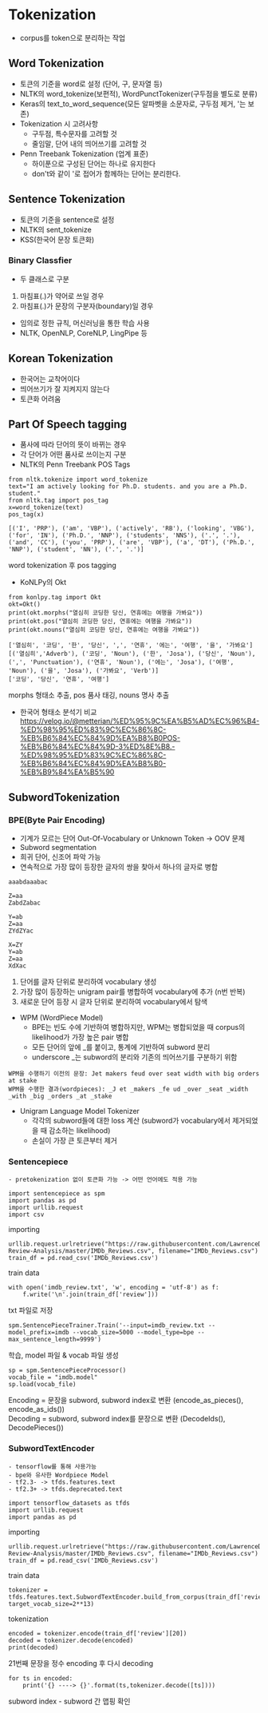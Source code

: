 # Tokenization
- corpus를 token으로 분리하는 작업
## Word Tokenization
- 토큰의 기준을 word로 설정 (단어, 구, 문자열 등)
- NLTK의 word_tokenize(보편적), WordPunctTokenizer(구두점을 별도로 분류)
- Keras의 text_to_word_sequence(모든 알파벳을 소문자로, 구두점 제거, '는 보존)
- Tokenization 시 고려사항
    - 구두점, 특수문자를 고려할 것
    - 줄임말, 단어 내의 띄어쓰기를 고려할 것
- Penn Treebank Tokenization (업계 표준)
    - 하이푼으로 구성된 단어는 하나로 유지한다
    - don't와 같이 '로 접어가 함께하는 단어는 분리한다. 
## Sentence Tokenization
- 토큰의 기준을 sentence로 설정
- NLTK의 sent_tokenize
- KSS(한국어 문장 토큰화)
### Binary Classfier
- 두 클래스로 구분
1. 마침표(.)가 약어로 쓰일 경우
2. 마침표(.)가 문장의 구분자(boundary)일 경우
- 임의로 정한 규칙, 머신러닝을 통한 학습 사용
- NLTK, OpenNLP, CoreNLP, LingPipe 등
## Korean Tokenization
- 한국어는 교착어이다
- 띄어쓰기가 잘 지켜지지 않는다
- 토큰화 어려움
## Part Of Speech tagging
- 품사에 따라 단어의 뜻이 바뀌는 경우
- 각 단어가 어떤 품사로 쓰이는지 구분
- NLTK의 Penn Treebank POS Tags
```
from nltk.tokenize import word_tokenize
text="I am actively looking for Ph.D. students. and you are a Ph.D. student."
from nltk.tag import pos_tag
x=word_tokenize(text)
pos_tag(x)
```
```
[('I', 'PRP'), ('am', 'VBP'), ('actively', 'RB'), ('looking', 'VBG'), ('for', 'IN'), ('Ph.D.', 'NNP'), ('students', 'NNS'), ('.', '.'), ('and', 'CC'), ('you', 'PRP'), ('are', 'VBP'), ('a', 'DT'), ('Ph.D.', 'NNP'), ('student', 'NN'), ('.', '.')]
```
word tokenization 후 pos tagging

- KoNLPy의 Okt
```
from konlpy.tag import Okt  
okt=Okt()  
print(okt.morphs("열심히 코딩한 당신, 연휴에는 여행을 가봐요"))
print(okt.pos("열심히 코딩한 당신, 연휴에는 여행을 가봐요"))
print(okt.nouns("열심히 코딩한 당신, 연휴에는 여행을 가봐요"))
```
```
['열심히', '코딩', '한', '당신', ',', '연휴', '에는', '여행', '을', '가봐요']  
[('열심히','Adverb'), ('코딩', 'Noun'), ('한', 'Josa'), ('당신', 'Noun'), (',', 'Punctuation'), ('연휴', 'Noun'), ('에는', 'Josa'), ('여행', 'Noun'), ('을', 'Josa'), ('가봐요', 'Verb')]  
['코딩', '당신', '연휴', '여행']  
```
morphs 형태소 추출, pos 품사 태깅, nouns 명사 추출

- 한국어 형태소 분석기 비교 https://velog.io/@metterian/%ED%95%9C%EA%B5%AD%EC%96%B4-%ED%98%95%ED%83%9C%EC%86%8C-%EB%B6%84%EC%84%9D%EA%B8%B0POS-%EB%B6%84%EC%84%9D-3%ED%8E%B8.-%ED%98%95%ED%83%9C%EC%86%8C-%EB%B6%84%EC%84%9D%EA%B8%B0-%EB%B9%84%EA%B5%90
## SubwordTokenization
### BPE(Byte Pair Encoding)
- 기계가 모르는 단어 Out-Of-Vocabulary or Unknown Token -> OOV 문제
- Subword segmentation
- 희귀 단어, 신조어 파악 가능
- 연속적으로 가장 많이 등장한 글자의 쌍을 찾아서 하나의 글자로 병합
```
aaabdaaabac

Z=aa
ZabdZabac

Y=ab
Z=aa
ZYdZYac

X=ZY
Y=ab
Z=aa
XdXac
```

1. 단어를 글자 단위로 분리하여 vocabulary 생성
2. 가장 많이 등장하는 unigram pair를 병합하여 vocabulary에 추가 (n번 반복)
3. 새로운 단어 등장 시 글자 단위로 분리하여 vocabulary에서 탐색

- WPM (WordPiece Model)
    - BPE는 빈도 수에 기반하여 병합하지만, WPM는 병합되었을 때 corpus의 likelihood가 가장 높은 pair 병합
    - 모든 단어의 앞에 _를 붙이고, 통계에 기반하여 subword 분리 
    - underscore _는 subword의 분리와 기존의 띄어쓰기를 구분하기 위함

```
WPM을 수행하기 이전의 문장: Jet makers feud over seat width with big orders at stake
WPM을 수행한 결과(wordpieces): _J et _makers _fe ud _over _seat _width _with _big _orders _at _stake
```

- Unigram Language Model Tokenizer
    - 각각의 subword들에 대한 loss 계산 (subword가 vocabulary에서 제거되었을 때 감소하는 likelihood)
    - 손실이 가장 큰 토큰부터 제거
    
### Sentencepiece
    - pretokenization 없이 토큰화 가능 -> 어떤 언어에도 적용 가능

```
import sentencepiece as spm
import pandas as pd
import urllib.request
import csv
```
importing
```
urllib.request.urlretrieve("https://raw.githubusercontent.com/LawrenceDuan/IMDb-Review-Analysis/master/IMDb_Reviews.csv", filename="IMDb_Reviews.csv")
train_df = pd.read_csv('IMDb_Reviews.csv')
```
train data
```
with open('imdb_review.txt', 'w', encoding = 'utf-8') as f:
    f.write('\n'.join(train_df['review']))
```
txt 파일로 저장    
```
spm.SentencePieceTrainer.Train('--input=imdb_review.txt --model_prefix=imdb --vocab_size=5000 --model_type=bpe --max_sentence_length=9999')
```
학습, model 파일 & vocab 파일 생성
```
sp = spm.SentencePieceProcessor()
vocab_file = "imdb.model"
sp.load(vocab_file)
```

Encoding = 문장을 subword, subword index로 변환 (encode_as_pieces(), encode_as_ids())\
Decoding = subword, subword index를 문장으로 변환 (DecodeIds(), DecodePieces())

### SubwordTextEncoder
    - tensorflow를 통해 사용가능
    - bpe와 유사한 Wordpiece Model
    - tf2.3- -> tfds.features.text
    - tf2.3+ -> tfds.deprecated.text
```
import tensorflow_datasets as tfds
import urllib.request
import pandas as pd
```
importing
```
urllib.request.urlretrieve("https://raw.githubusercontent.com/LawrenceDuan/IMDb-Review-Analysis/master/IMDb_Reviews.csv", filename="IMDb_Reviews.csv")
train_df = pd.read_csv('IMDb_Reviews.csv')
```
train data
```
tokenizer = tfds.features.text.SubwordTextEncoder.build_from_corpus(train_df['review'], target_vocab_size=2**13)
```
tokenization
```
encoded = tokenizer.encode(train_df['review'][20])
decoded = tokenizer.decode(encoded)
print(decoded)
```
21번째 문장을 정수 encoding 후 다시 decoding
```
for ts in encoded:
    print('{} ----> {}'.format(ts,tokenizer.decode([ts])))
```
subword index - subword 간 맵핑 확인
